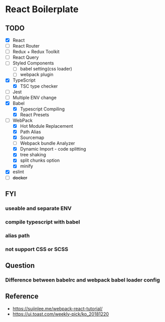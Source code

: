 # React Boilerplate

## TODO

- [x] React
- [ ] React Router
- [ ] Redux + Redux Toolkit
- [ ] React Query
- [ ] Styled Components
    - [ ] babel setting(css loader)
    - [ ] webpack plugin
- [x] TypeScript
    - [x] TSC type checker
- [ ] Jest
- [ ] Multiple ENV change
- [x] Babel
  - [x] Typescript Compiling
  - [x] React Presets
- [ ] WebPack
  - [x] Hot Module Replacement
  - [x] Path Alias
  - [x] Sourcemap
  - [ ] Webpack bundle Analyzer
  - [x] Dynamic Import - code splitting
  - [x] tree shaking
  - [x] split chunks option
  - [x] minify
- [x] eslint
- [ ] ~~docker~~

## FYI

### useable and separate ENV

### compile typescript with babel

### alias path
### not support CSS or SCSS

### 
## Question

### Difference between babelrc and webpack babel loader config

## Reference

- https://sujinlee.me/webpack-react-tutorial/
- https://ui.toast.com/weekly-pick/ko_20181220